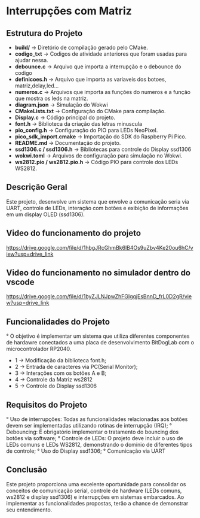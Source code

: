 # Interrupções com Matriz

## Estrutura do Projeto  
- **build/** → Diretório de compilação gerado pelo CMake. 
- **codigo_txt** → Codigos de atividade anteriores que foram usadas para ajudar nessa.  
- **debounce.c** → Arquivo que importa a interrupção e o debounce do codigo 
- **definicoes.h** → Arquivo que importa as variaveis dos botoes, matriz,delay,led... 
- **numeros.c** → Arquivos que importa as funções do numeros e a função que mostra os leds na matriz. 
- **diagram.json** → Simulação do Wokwi 
- **CMakeLists.txt** → Configuração do CMake para compilação.  
- **Display.c** → Código principal do projeto.  
- **font.h** → Biblioteca da criação das letras minuscula
- **pio_config.h** → Configuração do PIO para LEDs NeoPixel.  
- **pico_sdk_import.cmake** → Importação do SDK do Raspberry Pi Pico.  
- **README.md** → Documentação do projeto.  
- **ssd1306.c / ssd1306.h** → Bibliotecas para controle do Display ssd1306
- **wokwi.toml** → Arquivos de configuração para simulação no Wokwi.  
- **ws2812.pio / ws2812.pio.h** → Código PIO para controle dos LEDs WS2812.  


## Descrição Geral

Este projeto, desenvolve um sistema que envolve a comunicação seria via UART, controle de LEDs, interação com botões e exibição de informações em um display OLED (ssd1306).
 

## Video do funcionamento do projeto
https://drive.google.com/file/d/1hbgJRcGhmBk6lB4Os9uZbv4Ke20ou6hC/view?usp=drive_link

## Video do funcionamento no simulador dentro do vscode 
https://drive.google.com/file/d/1byZJLNJpwZhFGIgqjEsBnnD_frL0D2gR/view?usp=drive_link

## Funcionalidades do Projeto
° O objetivo é implementar um sistema que utiliza diferentes componentes de hardawre conectados a uma placa de desenvolvimento BitDogLab com o microcontrolador RP2040.
- 1 → Modificação da biblioteca font.h;
- 2 → Entrada de caracteres via PC(Serial Monitor);
- 3 → Interações com os botões A e B;
- 4 → Controle da Matriz ws2812
- 5 → Controle do Display ssd1306

## Requisitos do Projeto
° Uso de interrupções: Todas as funcionalidades relacionadas aos botões devem ser implementadas
utilizando rotinas de interrupção (IRQ);
° Debouncing: É obrigatório implementar o tratamento do bouncing dos botões via software;
° Controle de LEDs: O projeto deve incluir o uso de LEDs comuns e LEDs WS2812, demonstrando o
domínio de diferentes tipos de controle;
° Uso do Display ssd1306;
° Comunicação via UART

## Conclusão
Este projeto proporciona uma excelente oportunidade para consolidar os conceitos de comunicação serial, controle de hardware (LEDs comuns, ws2812 e display ssd1306) e interrupções em sistemas embarcados. Ao implementar as funcionalidades propostas, terão a chance de demonstrar seu entendimento.
